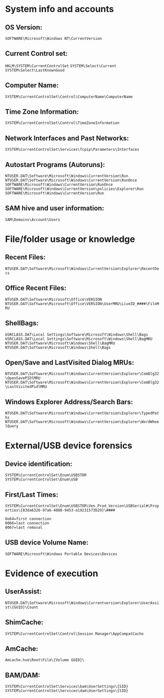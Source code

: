 # System info and accounts

## OS Version:
```SOFTWARE\Microsoft\Windows NT\CurrentVersion```

## Current Control set:
```HKLM\SYSTEM\CurrentControlSet```
```SYSTEM\Select\Current```
```SYSTEM\Select\LastKnownGood```

## Computer Name:
```SYSTEM\CurrentControlSet\Control\ComputerName\ComputerName```

## Time Zone Information:
```SYSTEM\CurrentControlSet\Control\TimeZoneInformation```

## Network Interfaces and Past Networks:
```SYSTEM\CurrentControlSet\Services\Tcpip\Parameters\Interfaces```

## Autostart Programs (Autoruns):
```NTUSER.DAT\Software\Microsoft\Windows\CurrentVersion\Run```
```NTUSER.DAT\Software\Microsoft\Windows\CurrentVersion\RunOnce```
```SOFTWARE\Microsoft\Windows\CurrentVersion\RunOnce```
```SOFTWARE\Microsoft\Windows\CurrentVersion\policies\Explorer\Run```
```SOFTWARE\Microsoft\Windows\CurrentVersion\Run```

## SAM hive and user information:
```SAM\Domains\Account\Users```

# File/folder usage or knowledge

## Recent Files:
```NTUSER.DAT\Software\Microsoft\Windows\CurrentVersion\Explorer\RecentDocs```

## Office Recent Files:
```NTUSER.DAT\Software\Microsoft\Office\VERSION```
```NTUSER.DAT\Software\Microsoft\Office\VERSION\UserMRU\LiveID_####\FileMRU```

## ShellBags:
```USRCLASS.DAT\Local Settings\Software\Microsoft\Windows\Shell\Bags```
```USRCLASS.DAT\Local Settings\Software\Microsoft\Windows\Shell\BagMRU```
```NTUSER.DAT\Software\Microsoft\Windows\Shell\BagMRU```
```NTUSER.DAT\Software\Microsoft\Windows\Shell\Bags```

## Open/Save and LastVisited Dialog MRUs:
```NTUSER.DAT\Software\Microsoft\Windows\CurrentVersion\Explorer\ComDlg32\OpenSavePIDlMRU```
```NTUSER.DAT\Software\Microsoft\Windows\CurrentVersion\Explorer\ComDlg32\LastVisitedPidlMRU```

## Windows Explorer Address/Search Bars:
```NTUSER.DAT\Software\Microsoft\Windows\CurrentVersion\Explorer\TypedPaths```
```NTUSER.DAT\Software\Microsoft\Windows\CurrentVersion\Explorer\WordWheelQuery```

# External/USB device forensics

## Device identification:
```SYSTEM\CurrentControlSet\Enum\USBSTOR```
```SYSTEM\CurrentControlSet\Enum\USB```

## First/Last Times:
```SYSTEM\CurrentControlSet\Enum\USBSTOR\Ven_Prod_Version\USBSerial#\Properties\{83da6326-97a6-4088-9453-a19231573b29}\####```
```
Oo64=first connection
0066=last connection
0067=last removal
```

## USB device Volume Name:
```SOFTWARE\Microsoft\Windows Portable Devices\Devices```

# Evidence of execution

## UserAssist:
```NTUSER.DAT\Software\Microsoft\Windows\Currentversion\Explorer\UserAssist\{GUID}\Count```

## ShimCache:
```SYSTEM\CurrentControlSet\Control\Session Manager\AppCompatCache```

## AmCache:
```Amcache.hve\Root\File\{Volume GUID}\```

## BAM/DAM:
```SYSTEM\CurrentControlSet\Services\bam\UserSettings\{SID}```
```SYSTEM\CurrentControlSet\Services\dam\UserSettings\{SID}```